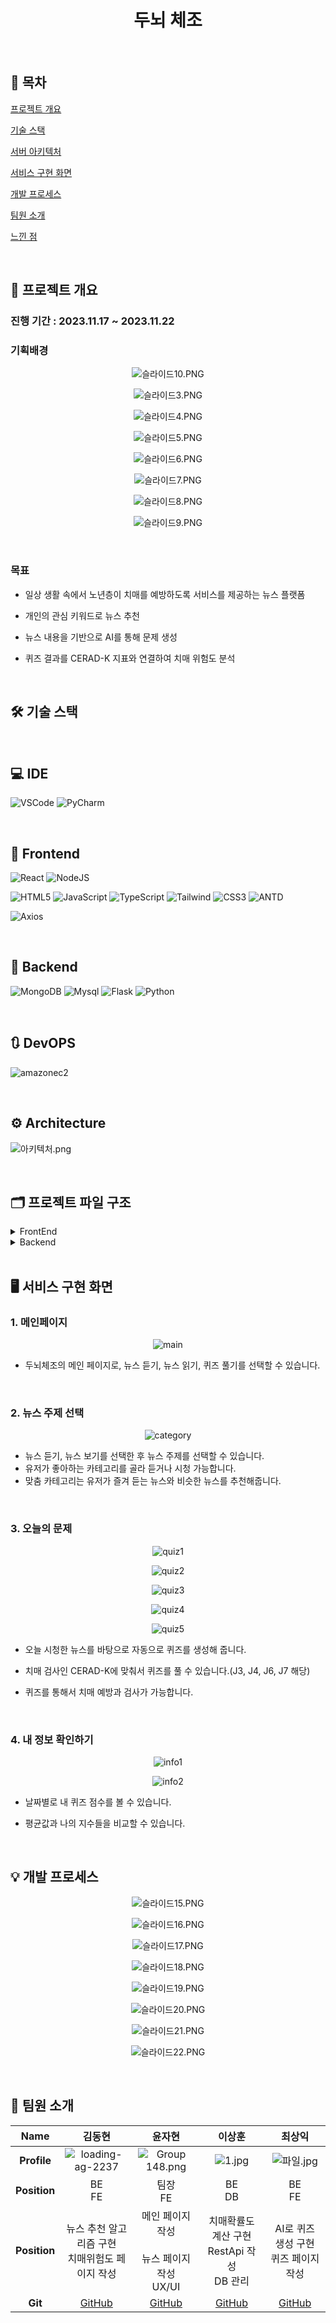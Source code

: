 <h1 align="center"> 두뇌 체조 </h1>
<br/>

## 📝 목차

[프로젝트 개요](#item-one)

[기술 스택](#item-three)

[서버 아키텍처](#item-four)

[서비스 구현 화면](#item-five)

[개발 프로세스](#item-pro)

[팀원 소개](#item-two)

[느낀 점](#item-end)

<br/>

## 📖 프로젝트 개요

<a name="item-one"></a>

<div>

### <strong>진행 기간 </strong>: 2023.11.17 ~ 2023.11.22

### <strong>기획배경</strong>

<div align=center>

![슬라이드10.PNG](README_assets/17a66b8a30defc5c9ce8e8dbe432ac712352c777.PNG)

![슬라이드3.PNG](README_assets/1b0b6ffa51911131fe13f4f3a18e5bc5a068f590.PNG)

![슬라이드4.PNG](README_assets/3bea3844bea9882e7b7dc5e814e49c16d074d580.PNG)

![슬라이드5.PNG](README_assets/d29f20877d1236b612e6a96a5461c762373edb22.PNG)

![슬라이드6.PNG](README_assets/015dfe5eb73416dbc6f304bfc4845398bcaf6639.PNG)

![슬라이드7.PNG](README_assets/ac9eae5a3653a1059ce173b8b1e8218d6ed2e040.PNG)

![슬라이드8.PNG](README_assets/5c845e8444419614e611027e2fbe63106d16cb4d.PNG)

![슬라이드9.PNG](README_assets/05fad8f01f102dc2cd6cecce255aae9f2c1771a6.PNG)

</div>

<br/>

### <strong>목표</strong>

- 일상 생활 속에서 노년층이 치매를 예방하도록 서비스를 제공하는 뉴스 플랫폼

- 개인의 관심 키워드로 뉴스 추천

- 뉴스 내용을 기반으로 AI를 통해 문제 생성

- 퀴즈 결과를 CERAD-K 지표와 연결하여 치매 위험도 분석

</div>

<br/>

## 🛠️ 기술 스택

<br/>

<a name="item-three"></a>

## 💻 IDE

![VSCode](https://img.shields.io/badge/VisualStudioCode-007ACC?style=for-the-badge&logo=VisualStudioCode&logoColor=white)
![PyCharm](https://img.shields.io/badge/pycharm-143?style=for-the-badge&logo=pycharm&logoColor=black&color=black&labelColor=green)

<br/>

## 📱 Frontend

![React](https://img.shields.io/badge/react-61DAFB?style=for-the-badge&logo=react&logoColor=white)
![NodeJS](https://img.shields.io/badge/node.js-6DA55F?style=for-the-badge&logo=node.js&logoColor=white)

![HTML5](https://img.shields.io/badge/html5-%23E34F26.svg?style=for-the-badge&logo=html5&logoColor=white)
![JavaScript](https://img.shields.io/badge/javascript-F7DF1E?style=for-the-badge&logo=javascript&logoColor=white)
![TypeScript](https://img.shields.io/badge/TypeScript-007ACC?style=for-the-badge&logo=typescript&logoColor=white)
![Tailwind](https://img.shields.io/badge/TailwindCSS-06B6D4?style=for-the-badge&logo=TailwindCSS&logoColor=white)
![CSS3](https://img.shields.io/badge/css3-%231572B6.svg?style=for-the-badge&logo=css3&logoColor=white)
![ANTD](https://img.shields.io/badge/antdesign-0170FE?style=for-the-badge&logo=antdesign&logoColor=white)

![Axios](https://img.shields.io/badge/axios-5A29E4?style=for-the-badge&logo=axios&logoColor=white)

<br/>

## 💾 Backend

![MongoDB](https://img.shields.io/badge/mongoDB-47A248?style=for-the-badge&logo=MongoDB&logoColor=white)
![Mysql](https://img.shields.io/badge/mysql-4479A1?style=for-the-badge&logo=mysql&logoColor=white)
![Flask](https://img.shields.io/badge/flask-%23000.svg?style=for-the-badge&logo=flask&logoColor=white)
![Python](https://img.shields.io/badge/python-3670A0?style=for-the-badge&logo=python&logoColor=ffdd54)

<br/>

## 🔃 DevOPS

![amazonec2](https://img.shields.io/badge/amazonec2-FF9900?style=for-the-badge&logo=amazonec2&logoColor=white)

<br/>

## ⚙️ Architecture

<a name="item-four"></a>

![아키텍처.png](README_assets/9cd8cf173c268b33a24b49d8c99046fd7ec96b85.png)

<br/>

## 🗂️ 프로젝트 파일 구조

<a name="item-five"></a>

<details>
<summary>FrontEnd</summary>

```
📦src
 ┣ 📂assets
 ┃ ┣ 📜art.png
 ┃ ┣ 📜bird.png
 ┃ ┣ 📜ear.png
 ┃ ┣ 📜hand.png
 ┃ ┣ 📜logo.png
 ┃ ┣ 📜main1.png
 ┃ ┣ 📜main2.png
 ┃ ┣ 📜main3.png
 ┃ ┣ 📜main4.png
 ┃ ┗ 📜path.jpg
 ┣ 📂components
 ┃ ┣ 📂quiz
 ┃ ┃ ┣ 📜J1.tsx
 ┃ ┃ ┣ 📜J2.tsx
 ┃ ┃ ┣ 📜J3.tsx
 ┃ ┃ ┣ 📜J4.tsx
 ┃ ┃ ┣ 📜J5.tsx
 ┃ ┃ ┣ 📜J6.tsx
 ┃ ┃ ┣ 📜J7.tsx
 ┃ ┃ ┣ 📜J8.tsx
 ┃ ┃ ┣ 📜J9.tsx
 ┃ ┃ ┣ 📜QuizStep.css
 ┃ ┃ ┗ 📜QuizStep.tsx
 ┃ ┣ 📂ui
 ┃ ┃ ┣ 📜backBtn.tsx
 ┃ ┃ ┣ 📜categoryBtn.tsx
 ┃ ┃ ┗ 📜titleBtn.tsx
 ┃ ┗ 📜Graph.tsx
 ┣ 📂pages
 ┃ ┣ 📜ListenNewsPage.tsx
 ┃ ┣ 📜ListenNewspaper.tsx
 ┃ ┣ 📜MainPage.tsx
 ┃ ┣ 📜ProfilePage.tsx
 ┃ ┣ 📜QuizPage.tsx
 ┃ ┣ 📜ReadNewsPage.tsx
 ┃ ┗ 📜ReadNewspaper.tsx
 ┣ 📂types
 ┃ ┗ 📜index.ts
 ┣ 📂utiles
 ┃ ┣ 📜api.ts
 ┃ ┗ 📜news.ts
 ┣ 📜App.css
 ┣ 📜App.test.tsx
 ┣ 📜App.tsx
 ┣ 📜index.css
 ┣ 📜index.tsx
 ┣ 📜react-app-env.d.ts
 ┣ 📜reportWebVitals.ts
 ┗ 📜setupTests.ts
```

</details>

<details>
<summary>Backend</summary>

```
📦back
 ┣ 📂tokenizer
 ┃ ┣ 📜merges.txt
 ┃ ┗ 📜vocab.json
 ┣ 📜.gitignore
 ┣ 📜app.py
 ┣ 📜category.json
 ┣ 📜clusters.py
 ┣ 📜db.py
 ┣ 📜dict.txt
 ┣ 📜models.py
 ┣ 📜question_generator.py
 ┣ 📜requirements.txt
 ┣ 📜score.py
 ┗ 📜tf-idf.py
```

</details>

<br/>

## 🖥️ 서비스 구현 화면

<a name="item-six"></a>

### 1. 메인페이지

<div align=center>

![main](README_assets/2023-11-29-15-38-51-image.png)

</div>

- 두뇌체조의 메인 페이지로, 뉴스 듣기, 뉴스 읽기, 퀴즈 풀기를 선택할 수 있습니다.

<br/>

### 2. 뉴스 주제 선택

<div align=center>

![category](README_assets/2023-11-29-15-39-15-image.png)

</div>

- 뉴스 듣기, 뉴스 보기를 선택한 후 뉴스 주제를 선택할 수 있습니다.
- 유저가 좋아하는 카테고리를 골라 듣거나 시청 가능합니다.
- 맞춤 카테고리는 유저가 즐겨 듣는 뉴스와 비슷한 뉴스를 추천해줍니다.

<br/>

### 3. 오늘의 문제

<div align=center>

![quiz1](README_assets/2023-11-29-15-39-36-image.png)

![quiz2](README_assets/2023-11-29-15-40-06-image.png)

![quiz3](README_assets/2023-11-29-15-40-44-image.png)

![quiz4](README_assets/2023-11-29-15-41-02-image.png)

![quiz5](README_assets/2023-11-29-15-41-21-image.png)

</div>

- 오늘 시청한 뉴스를 바탕으로 자동으로 퀴즈를 생성해 줍니다.

- 치매 검사인 CERAD-K에 맞춰서 퀴즈를 풀 수 있습니다.(J3, J4, J6, J7 해당)

- 퀴즈를 통해서 치매 예방과 검사가 가능합니다.

<br/>

### 4. 내 정보 확인하기

<div align=center>

![info1](README_assets/2023-11-29-15-41-46-image.png)

![info2](README_assets/2023-11-29-15-42-34-image.png)

</div>

- 날짜별로 내 퀴즈 점수를 볼 수 있습니다.

- 평균값과 나의 지수들을 비교할 수 있습니다.

<br/>

## 💡 개발 프로세스

<a name="item-pro"></a>

<div align=center>

![슬라이드15.PNG](README_assets/49dea48efba327bc1fb383d1846969931ab9caa1.PNG)

![슬라이드16.PNG](README_assets/75d091b515b877ecd8fa286286c3990419d436c9.PNG)

![슬라이드17.PNG](README_assets/a61fb27a0e8f449b0cba22a4e7e084fa28fbd36d.PNG)

![슬라이드18.PNG](README_assets/433777be4e839d023a8f858eacf6ac3e19bde4eb.PNG)

![슬라이드19.PNG](README_assets/e58ae102cc2b100d8f6a9ca6c822c23cb68080c8.PNG)

![슬라이드20.PNG](README_assets/ed20d4cc40a6ac20149ed5d720f6593ee5e87228.PNG)

![슬라이드21.PNG](README_assets/13bc5a12369cc7602631ac7ad32ff4e14236ad3b.PNG)

![슬라이드22.PNG](README_assets/21a13fd07faa2298e469eee87f89e07f447b8997.PNG)

</div>

<br/>

## 👥 팀원 소개

<a name="item-two"></a>

|   **Name**   |                                     김동현                                     |                                    윤자현                                    |                                이상훈                                |                                 최상익                                  |
| :----------: | :----------------------------------------------------------------------------: | :--------------------------------------------------------------------------: | :------------------------------------------------------------------: | :---------------------------------------------------------------------: |
| **Profile**  | ![loading-ag-2237](README_assets/5d0be8de6c3c95185823f70fd15d02dbc864ebad.png) | ![Group 148.png](README_assets/83329abbfb9b9a5089bf0abf483701b6a4469386.png) | ![1.jpg](README_assets/b2344f81373af71ffd83c9237d31d4386903b772.jpg) | ![파일.jpg](README_assets/19e8fee2a6958cfc0122d12f96d5eb8abff46962.jpg) |
| **Position** |                                   BE<br/>FE                                    |                                 팀장<br/>FE                                  |                              BE<br/>DB                               |                                BE<br/>FE                                |
| **Position** |               뉴스 추천 알고리즘 구현<br/>치매위험도 페이지 작성               |             메인 페이지 작성<br/><br/>뉴스 페이지 작성<br/>UX/UI             |          치매확률도 계산 구현<br/>RestApi 작성<br/>DB 관리           |                AI로 퀴즈 생성 구현<br/>퀴즈 페이지 작성                 |
|   **Git**    |                   [GitHub](https://github.com/dongdongx2x2)                    |                   [GitHub](https://github.com/YOONJAHYUN)                    |                  [GitHub](https://github.com/iri95)                  |                  [GitHub](https://github.com/csi9876)                   |

<br/>
